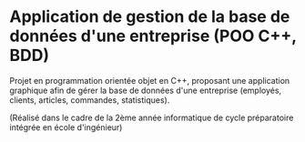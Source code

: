 # Application de gestion de la base de données d'une entreprise (POO C++, BDD)

Projet en programmation orientée objet en C++, proposant une application graphique afin de gérer la base de données d'une entreprise (employés, clients, articles, commandes, statistiques).

(Réalisé dans le cadre de la 2ème année informatique de cycle préparatoire intégrée en école d'ingénieur)
